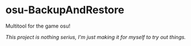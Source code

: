 # osu-BackupAndRestore
Multitool for the game osu!

*This project is nothing serius, I'm just making it for myself to try out things.*
